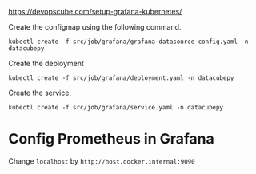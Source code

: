 https://devopscube.com/setup-grafana-kubernetes/

Create the configmap using the following command.

```shell
kubectl create -f src/job/grafana/grafana-datasource-config.yaml -n datacubepy
```

Create the deployment

```shell
kubectl create -f src/job/grafana/deployment.yaml -n datacubepy
```
Create the service.

```shell
kubectl create -f src/job/grafana/service.yaml -n datacubepy
```


# Config Prometheus in Grafana

Change `localhost` by `http://host.docker.internal:9090`